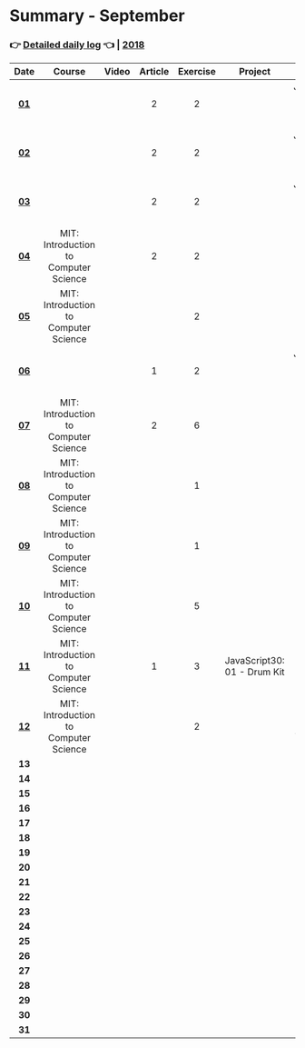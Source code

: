 # Summary - September
### 👉 [Detailed daily log](https://github.com/jpacsai/LearningPath/blob/master/Daily-log/September/Daily-log_September.md) 👈 | [2018](https://github.com/jpacsai/LearningPath/blob/master/Daily-log/README.md)

| Date   | Course                | Video | Article | Exercise | Project | Book                                | Achievement |
| :----: | :-------------------: | :---: | :-----: | :------: | :-----: | :--------------------------------:  | :---------: |
| **[01](https://github.com/jpacsai/LearningPath/blob/master/Daily-log/September/Daily-log_September.md#01-09)**                                  |                       |       | 2       | 2        |         | JavaScript: Visual QuickStart Guide |             |
| **[02](https://github.com/jpacsai/LearningPath/blob/master/Daily-log/September/Daily-log_September.md#02-09)**                                  |                       |       | 2       | 2        |         | JavaScript: Visual QuickStart Guide |             |
| **[03](https://github.com/jpacsai/LearningPath/blob/master/Daily-log/September/Daily-log_September.md#03-09)**                                  |                       |       | 2       |  2       |         | JavaScript: Visual QuickStart Guide |             |
| **[04](https://github.com/jpacsai/LearningPath/blob/master/Daily-log/September/Daily-log_September.md#04-09)**                                  | MIT: Introduction to Computer Science |       | 2       | 2        |         |                                     |             |
| **[05](https://github.com/jpacsai/LearningPath/blob/master/Daily-log/September/Daily-log_September.md#05-09)**                                  | MIT: Introduction to Computer Science |       |         | 2        |          |         |                                     |             |
| **[06](https://github.com/jpacsai/LearningPath/blob/master/Daily-log/September/Daily-log_September.md#06-09)**                                  |                       |       | 1       | 2        |         | JavaScript: Visual QuickStart Guide |             |
| **[07](https://github.com/jpacsai/LearningPath/blob/master/Daily-log/September/Daily-log_September.md#07-09)**                                  | MIT: Introduction to Computer Science |       | 2       | 6        |         |                                     |             |
| **[08](https://github.com/jpacsai/LearningPath/blob/master/Daily-log/September/Daily-log_September.md#08-09)**                                  | MIT: Introduction to Computer Science |       |         | 1        |         |                                     |             |
| **[09](https://github.com/jpacsai/LearningPath/blob/master/Daily-log/September/Daily-log_September.md#09-09)**                                  | MIT: Introduction to Computer Science |       |         | 1        |         |                                     |             |
| **[10](https://github.com/jpacsai/LearningPath/blob/master/Daily-log/September/Daily-log_September.md#10-09)**                                  | MIT: Introduction to Computer Science |       |         | 5        |         |                                     |             |
| **[11](https://github.com/jpacsai/LearningPath/blob/master/Daily-log/September/Daily-log_September.md#11-09)**                                  | MIT: Introduction to Computer Science |       | 1       | 3        | JavaScript30: 01 - Drum Kit |                                     |             |
| **[12](https://github.com/jpacsai/LearningPath/blob/master/Daily-log/September/Daily-log_September.md#12-09)**                                  | MIT: Introduction to Computer Science |       |         | 2        |         | Eloquent JavaScript |             |
| **13**                                                                                                                                          |                       |       |         |          |         |                                     |             |
| **14**                                                                                                                                          |                       |       |         |          |         |                                     |             |
| **15**                                                                                                                                          |                       |       |         |          |         |                                     |             |
| **16**                                                                                                                                          |                       |       |         |          |         |                                     |             |
| **17**                                                                                                                                          |                       |       |         |          |         |                                     |             |
| **18**                                                                                                                                          |                       |       |         |          |         |                                     |             |
| **19**                                                                                                                                          |                       |       |         |          |         |                                     |             |
| **20**                                                                                                                                          |                       |       |         |          |         |                                     |             |
| **21**                                                                                                                                          |                       |       |         |          |         |                                     |             |
| **22**                                                                                                                                          |                       |       |         |          |         |                                     |             |
| **23**                                                                                                                                          |                       |       |         |          |         |                                     |             |
| **24**                                                                                                                                          |                       |       |         |          |         |                                     |             |
| **25**                                                                                                                                          |                       |       |         |          |         |                                     |             |
| **26**                                                                                                                                          |                       |       |         |          |         |                                     |             |
| **27**                                                                                                                                          |                       |       |         |          |         |                                     |             |
| **28**                                                                                                                                          |                       |       |         |          |         |                                     |             |
| **29**                                                                                                                                          |                       |       |         |          |         |                                     |             |
| **30**                                                                                                                                          |                       |       |         |          |         |                                     |             |
| **31**                                                                                                                                          |                       |       |         |          |         |                                     |             |

